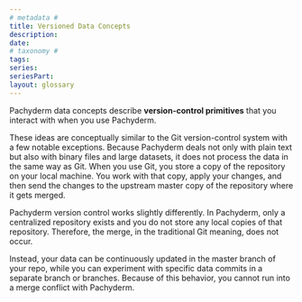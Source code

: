 ```yaml
---
# metadata # 
title: Versioned Data Concepts
description: 
date: 
# taxonomy #
tags: 
series:
seriesPart:
layout: glossary
--- 
```


Pachyderm data concepts describe **version-control primitives** that
you interact with when you use Pachyderm.

These ideas are conceptually similar to the Git version-control
system with a few notable exceptions. Because Pachyderm
deals not only with plain text but also with binary files and
large datasets, it does not process the data in the same way as Git.
When you use Git, you store a copy of the repository on your
local machine. You work with that copy, apply your changes, and
then send the changes to the upstream master copy of the repository
where it gets merged.

Pachyderm version control works slightly differently. In Pachyderm,
only a centralized repository exists and you do not store any local copies
of that repository. Therefore, the merge, in the traditional Git meaning,
does not occur.

Instead, your data can be continuously updated in the master branch of
your repo, while you can experiment with specific data commits in a
separate branch or branches. Because of this behavior, you cannot
run into a merge conflict with Pachyderm.
